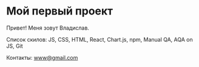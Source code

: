 # Мой первый проект
Привет! Меня зовут Владислав. 

Список скилов:
JS,
CSS,
HTML,
React,
Chart.js,
npm,
Manual QA,
AQA on JS,
Git

Контакты:
www@gmail.com
